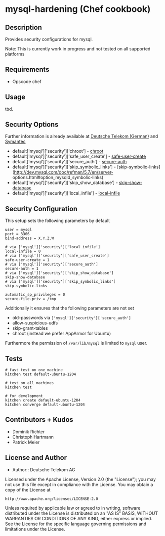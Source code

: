 # mysql-hardening (Chef cookbook)

## Description

Provides security configurations for mysql.

Note: This is currently work in progress and not tested on all supported platforms

## Requirements

* Opscode chef

## Usage

tbd.

## Security Options

Further information is already available at [Deutsche Telekom (German)](http://www.telekom.com/static/-/155996/7/technische-sicherheitsanforderungen-si) and [Symantec](http://www.symantec.com/connect/articles/securing-mysql-step-step) 

 * default['mysql']['security']['chroot'] - [chroot](http://dev.mysql.com/doc/refman/5.7/en/server-options.html#option_mysqld_chroot)
 * default['mysql']['security']['safe_user_create'] - [safe-user-create](http://dev.mysql.com/doc/refman/5.7/en/server-options.html#option_mysqld_safe-user-create)
 * default['mysql']['security']['secure_auth'] - [secure-auth](http://dev.mysql.com/doc/refman/5.7/en/server-options.html#option_mysqld_secure-auth)
 * default['mysql']['security']['skip_symbolic_links'] - [skip-symbolic-links](http://dev.mysql.com/doc/refman/5.7/en/server-
    options.html#option_mysqld_symbolic-links)
 * default['mysql']['security']['skip_show_database'] - [skip-show-database](http://dev.mysql.com/doc/refman/5.7/en/server-options.html#option_mysqld_skip-show-database)
 * default['mysql']['security']['local_infile'] - [local-infile](http://dev.mysql.com/doc/refman/5.7/en/server-system-variables.html#sysvar_local_infile)

## Security Configuration

This setup sets the following parameters by default

    user = mysql
    port = 3306
    bind-address = X.Y.Z.W

    # via ['mysql']['security']['local_infile']
    local-infile = 0
    # via ['mysql']['security']['safe_user_create']
    safe-user-create = 1
    # via ['mysql']['security']['secure_auth']
    secure-auth = 1
    # via ['mysql']['security']['skip_show_database']
    skip-show-database
    # via ['mysql']['security']['skip_symbolic_links']
    skip-symbolic-links

    automatic_sp_privileges = 0
    secure-file-priv = /tmp


Additionally it ensures that the following parameters are not set

 * old-passwords via `['mysql']['security']['secure_auth']`
 * allow-suspicious-udfs
 * skip-grant-tables
 * chroot (instead we prefer AppArmor for Ubuntu)

Furthermore the permission of `/var/lib/mysql` is limited to `mysql` user.

## Tests

    # fast test on one machine
    kitchen test default-ubuntu-1204

    # test on all machines
    kitchen test

    # for development
    kitchen create default-ubuntu-1204
    kitchen converge default-ubuntu-1204


## Contributors + Kudos

* Dominik Richter
* Christoph Hartmann
* Patrick Meier

## License and Author

* Author:: Deutsche Telekom AG

Licensed under the Apache License, Version 2.0 (the "License");
you may not use this file except in compliance with the License.
You may obtain a copy of the License at

    http://www.apache.org/licenses/LICENSE-2.0

Unless required by applicable law or agreed to in writing, software
distributed under the License is distributed on an "AS IS" BASIS,
WITHOUT WARRANTIES OR CONDITIONS OF ANY KIND, either express or implied.
See the License for the specific language governing permissions and
limitations under the License.

